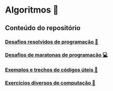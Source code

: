 # Algoritmos :balloon:

## Conteúdo do repositório

### [Desafios resolvidos de programação :balloon:](desafios.md)

### [Desafios de maratonas de programação :computer:](maratonas.md)

### [Exemplos e trechos de códigos úteis :hankey:](snippets/readme.md)

### [Exercícios diversos de computação :memo:](exercicios/LP1_2018.2/readme.md)

